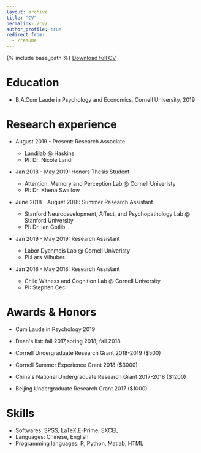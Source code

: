 ```yaml
---
layout: archive
title: "CV"
permalink: /cv/
author_profile: true
redirect_from:
  - /resume
---
```


{% include base_path %}
[Download full CV](https://sophiexingsu.github.io/files/sucv.pdf)

Education
======
* B.A.Cum Laude in Psychology and Economics, Cornell University, 2019

Research experience
======
* August 2019 - Present: Research Associate
  * Landilab @ Haskins 
  * PI: Dr. Nicole Landi 
  
* Jan 2018 - May 2019: Honors Thesis Student
  * Attention, Memory and Perception Lab @ Cornell Univeristy 
  * PI: Dr. Khena Swallow 
* June 2018 - August 2018: Summer Research Assistant
  * Stanford Neurodevelopment, Affect, and Psychopathology Lab @ Stanford University
  * PI: Dr. Ian Gotlib

* Jan 2019 - May 2019: Research Assistant 
  * Labor Dyanmcis Lab @ Cornell Univeristy 
  * PI:Lars Vilhuber.
* Jan 2018 - May 2018: Research Assistant
  * Child Witness and Cognition Lab @ Cornell University
  * PI: Stephen Ceci
 
  
Awards & Honors
======

* Cum Laude in Psychology 2019

* Dean's list: fall 2017,spring 2018, fall 2018

* Cornell Undergraduate Research Grant 2018-2019 ($500)

* Cornell Summer Experience Grant 2018 ($3000) 

* China's National Undergraduate Research Grant 2017-2018 ($1200) 

* Beijing Undergraduate Research Grant 2017 ($1000)

Skills
======
* Softwares: SPSS, LaTeX,E-Prime, EXCEL
* Languages: Chinese, English
* Programming languages: R, Python, Matlab, HTML

